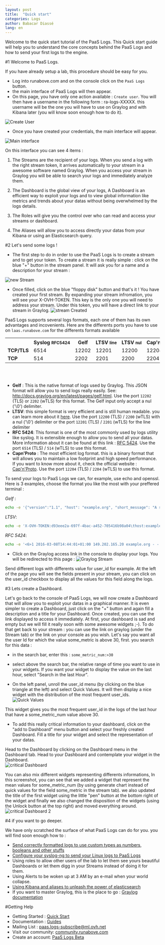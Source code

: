 ```yaml
---
layout: post
title:  "Quick start"
categories: Logs
author: Babacar Diassé
lang: en
---
```


Welcome to the quick start tutorial of the PaaS Logs. This Quick start guide will help you to understand the core concepts behind the PaaS Logs and how to send your first logs to the engine. 


#1 Welcome to PaaS Logs. 

If you have already setup a lab, this procedure should be easy for you. 

 - Log into runabove.com and on the console click on the `PaaS Logs` button.   
 - the main interface of PaaS Logs will then appear. 
 - On this page, you have only one action available : `Create user`. You will then have a username in the following form : ra-logs-XXXXX. this username will be the one you will have to use on Graylog and with Kibana later (you will know soon enough how to do it). 

![Create User](/kb/images/2016-03-08-quick-start/start.png)

 - Once you have created your credentials, the main interface will appear. 

![Main interface](/kb/images/2016-03-08-quick-start/manager_start.png)
 

On this interface you can see 4 items :

1. The Streams are the recipient of your logs. When you send a log with the right stream token, it arrives automatically to your stream in a awesome software named Graylog. When you access your stream in Graylog you will be able to search your logs and immediately analyze them. 

2. The Dashboard is the global view of your logs, A Dashboard is an efficient way to exploit your logs and to view global information like metrics and trends about your datas without being overwhelmed by the logs details. 

3. The Roles will give you the control over who can read and access your streams or dashboard.

4. The Aliases will allow you to access directly your datas from your Kibana or using an Elasticsearch query. 


#2 Let's send some logs  ! 

 - The first step to do in order to use the PaaS Logs is to create a stream and to get your token. 
To create a stream it is really simple : click on the blue "+" button in the stream panel.  It will ask you for a name and a description for your stream : 

![new Stream](/kb/images/2016-03-08-quick-start/newStream.png)

 - Once filled, click on the blue "floppy disk" button and that's it ! You have created your first stream. 
By expanding your stream infromation, you will see your X-OVH-TOKEN. This key is the only one you will need to address your stream. Under this token, you will have a direct link to your stream in Graylog. 
![stream Created](/kb/images/2016-03-08-quick-start/newStream_2.png)

PaaS Logs supports several logs formats, each one of them has its own advantages and incovenients. Here are the differents ports you have to use on `laas.runabove.com` for the differents formats available

<table border="0" class="homepage-table">
<tr>
	<th></th>
	<th>Syslog&nbsp;<small>RFC5424</small></th>
	<th>Gelf</th>
	<th>LTSV&nbsp;<small>line</small></th>
	<th>LTSV&nbsp;<small>nul</small></th>
	<th>Cap'n'Proto</th>
</tr>
<tr>
	<td><strong>TCP/TLS</strong>
	<td>6514</td>
	<td>12202</td>
	<td>12201</td>
	<td>12200</td>
	<td>12204</td>
</tr>
<tr>
	<td><strong>TCP</strong></td>
	<td>514</td>
	<td>2202</td>
	<td>2201</td>
	<td>2200</td>
	<td>2204</td>
</tr>
</table>
<br/><br/>


 - <strong>Gelf</strong> : This is the native format of logs used by Graylog. This JSON format will allow you to send logs really easily. See: http://docs.graylog.org/en/latest/pages/gelf.html. Use the port `12202` (TLS) or `2202` (wTLS) for this format. The Gelf input only accept a nul ('\0') delimiter. 
 - <strong>LTSV</strong>: this simple format is very efficient and is still human readable. you can learn more about it [here](ltsv.org). Use the port `12200` (TLS) / `2200` (wTLS) with a nul ('\0') delimiter or the port `12201` (TLS) / `2201` (wTLS) for the line delimiter
 - <strong>RFC 5424</strong>: This format is one of the most commonly used by logs utility like syslog. It is extensible enough to allow you to send all your datas. More information about it can be found at this link : [RFC 5424](https://tools.ietf.org/html/rfc5424). Use the port `6514` (TLS) / `514` (wTLS) to use this format. 
 - <strong>Capn'Proto</strong> : The most efficient log format. this is a binary format that will allows you to maintain a low footprint and high speed performance. If you want to know more about it, check the official website : [Cap'n'Proto](https://capnproto.org/). Use the port `12204` (TLS) / `2204` (wTLS) to use this format. 

To send your logs to PaaS Logs we can, for example, use echo and openssl. Here is 3 examples, choose the format you like the most with your preffered terminal : 

_Gelf_ : 

 ```bash
echo -e '{"version":"1.1", "host": "example.org", "short_message": "A short message that helps you identify what is going on", "full_message": "Backtrace here\n\nmore stuff", "timestamp": 1385053862.3072, "level": 1, "_user_id": 9001, "_some_info": "foo", "some_metric_num": 42.0, "_X-OVH-TOKEN":"d93eee2a-697f-4bac-a452-705416b98a04"}\0' | openssl s_client -connect laas.runabove.com:12202
```

 
_LTSV_:

 ```bash
echo -e 'X-OVH-TOKEN:d93eee2a-697f-4bac-a452-705416b98a04\thost:example.org\ttime:2016-03-08T14:44:01+01:00\tmessage:A short message that helps you identify what is going on\tfull_message:Backtrace here\n\nmore stuff\tlevel:1\tuser_id:9001\tsome_info:foo\tsome_metric_num:42.0\0'|openssl s_client -connect laas.runabove.com:12200
```

_RFC 5424_:

 ```bash
echo -e '<6>1 2016-03-08T14:44:01+01:00 149.202.165.20 example.org - - [exampleSDID@8485 user_id="9001"  some_info="foo" some_metric_num="42.0" X-OVH-TOKEN="d93eee2a-697f-4bac-a452-705416b98a04"] A short message that helps you identify what is going on\n' | openssl s_client -connect laas.runabove.com:6514
```

 - Click on the Graylog access link in the console to display your logs. You will be redirected to this page : 
![Graylog Stream](/kb/images/2016-03-08-quick-start/graylog-stream.png)
 
Send different logs with differents value for user\_id for example. At the left of the page you will see the fields present in your stream, you can click on the user\_id checkbox to display all the values for this field along the logs.

#3 Lets create a Dashboard. 

Let's go back to the console of PaaS Logs, we will now create a Dashboard that will allow you to exploit your datas in a graphical manner. It is even simpler to create a Dashboard, just click on the "+" button and again fill a description and a title for your Dashboard. Once created, you can use the link displayed to access it immediately. 
At first, your dashboard is sad and empty but we will fill it really soon with some awesome widgets ;-). 
To do that get back to your stream : you can use the link on graylog (under the Stream tab) or the link on your console as you wish.
Let's say you want all the user Id for which the value some\_metric is above 30, first. you search for this data : 
  
 - in the search bar, enter this :
 `some_metric_num:>30`
 
 - select above the search bar, the relative range of time you want to use in your widgets. If you want your widget to display the value on the last hour, select "Search in the last Hour".  
 - On the left panel, unroll the user\_id menu (by clicking on the blue triangle at the left) and select Quick Values. It will then display a nice widget with the distribution of the most frequent user\_ids. 
![Quick Values](/kb/images/2016-03-08-quick-start/quick-values.png)

This widget gives you the most frequent user\_id in the logs of the last hour that have a some\_metric\_num value above 30. 

- To add this really critical information to your dashboard, click on the "add to Dashboard" menu button and select your freshly created Dashboard. Fill a title for your widget and select the representation of your datas. 

Head to the Dashboard by clicking on the Dashboard menu in the Dashboard tab. Head to your Dashboard and contemplate your widget in the Dashboard.  
![critical Dashboard](/kb/images/2016-03-08-quick-start/critical-dashboard.png)

You can also mix different widgets representing differents informations, In this screenshot, you can see that we added a widget that represent the mean values for some\_metric\_num (by using generate chart instead of quick values for the field some\_metric in the stream tab). we also updated the title of the first widget using the little "pen" button at the bottom right of the widget and finally we also changed the disposition of the widgets (using the Unlock button at the top right) and moved everything around.
![critical Dashboard 2](/kb/images/2016-03-08-quick-start/critical-dashboard-2.png)


#4 if you want to go deeper. 

We have only scratched the surface of what PaaS Logs can do for you. you will find soon enough how to : 

  - [Send correctly formatted logs to use custom types as numbers, booleans and other stuffs](/kb/en/logs/field-naming-conventions.html)
  - [Configure your syslog-ng to send your Linux logs to PaaS Logs](/kb/en/logs/how-to-log-your-linux.html)
  - Using roles to allow other users of the lab to let them see yours beautiful Dashboards or let them digg in your Streams instead of doing it for them.  
  - Using Alerts to be woken up at 3 AM by an e-mail when your world collapse. 
  - [Using Kibana and aliases to unleash the power of elasticsearch](/kb/en/logs/using-kibana-with-laas.html)
  - If you want to master Graylog, this is the place to go : [Graylog documentation](http://docs.graylog.org/en/1.3/pages/queries.html)


#Getting Help

- Getting Started : [Quick Start](/kb/en/logs/quick-start.html)
- Documentation : [Guides](/kb/en/logs)
- Mailing List : [paas.logs-subscribe@ml.ovh.net](mailto:paas.logs-subscribe@ml.ovh.net)
- Visit our community: [community.runabove.com](https://community.runabove.com)
- Create an account: [PaaS Logs Beta](https://cloud.runabove.com/signup/?launch=paas-logs)

